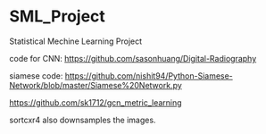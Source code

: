 # SML_Project
Statistical Mechine Learning Project

code for CNN: https://github.com/sasonhuang/Digital-Radiography

siamese code:
https://github.com/nishit94/Python-Siamese-Network/blob/master/Siamese%20Network.py

https://github.com/sk1712/gcn_metric_learning

sortcxr4 also downsamples the images. 

